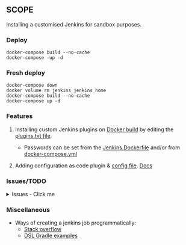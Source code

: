 ## SCOPE 

Installing a customised Jenkins for sandbox purposes.


### Deploy
```
docker-compose build --no-cache
docker-compose -up -d 
```

### Fresh deploy 
```
docker-compose down 
docker volume rm jenkins_jenkins_home
docker-compose build --no-cache
docker-compose up -d 
```


### Features 
1. Installing custom Jenkins plugins on [Docker build](JenkinsDockerfile/Jenkins.Dockerfile) by editing the [plugins.txt file](JenkinsDockerfile/scripts/plugins.txt).
    - Passwords can be set from the [Jenkins.Dockerfile](JenkinsDockerfile/Jenkins.Dockerfile) and/or from [docker-compose.yml](docker-compose.yml)

2. Adding configuration as code plugin & [config file](JenkinsDockerfile/scripts/casc-jenkins.yml). [Docs](https://plugins.jenkins.io/configuration-as-code/#plugin-content-getting-started)



### Issues/TODO
<details>
  <summary>Issues - Click me</summary>

- [X] Script auto approvals for seed job
- [X] As an alternative solution to CasC, create groovy script to create the seed job
- [X] Shell script to install plugins gets throttled and fails sometimes on image build. Resolution: Using latest script provided by Jenkins (/bin/jenkins-plugins-cli)

</details>


### Miscellaneous
- Ways of creating a jenkins job programmatically:
    - [Stack overflow](https://stackoverflow.com/questions/16963309/how-create-and-configure-a-new-jenkins-job-using-groovy)
    - [DSL Gradle examples](https://github.com/sheehan/job-dsl-gradle-example)

